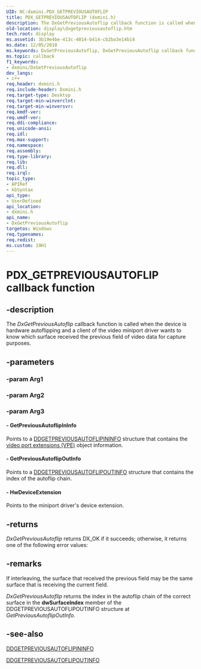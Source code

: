 ```yaml
---
UID: NC:dxmini.PDX_GETPREVIOUSAUTOFLIP
title: PDX_GETPREVIOUSAUTOFLIP (dxmini.h)
description: The DxGetPreviousAutoflip callback function is called when the device is hardware autoflipping and a client of the video miniport driver wants to know which surface received the previous field of video data for capture purposes.
old-location: display\dxgetpreviousautoflip.htm
tech.root: display
ms.assetid: 3b19e4be-413c-4014-b414-cb2ba3e14b14
ms.date: 12/05/2018
ms.keywords: DxGetPreviousAutoflip, DxGetPreviousAutoflip callback function [Display Devices], PDX_GETPREVIOUSAUTOFLIP, PDX_GETPREVIOUSAUTOFLIP callback, VideoMiniPort_DxApiFunctions_07351af6-3fdc-4a60-852f-23ea28bc6e2b.xml, display.dxgetpreviousautoflip, dxmini/DxGetPreviousAutoflip
ms.topic: callback
f1_keywords:
- dxmini/DxGetPreviousAutoflip
dev_langs:
- c++
req.header: dxmini.h
req.include-header: Dxmini.h
req.target-type: Desktop
req.target-min-winverclnt: 
req.target-min-winversvr: 
req.kmdf-ver: 
req.umdf-ver: 
req.ddi-compliance: 
req.unicode-ansi: 
req.idl: 
req.max-support: 
req.namespace: 
req.assembly: 
req.type-library: 
req.lib: 
req.dll: 
req.irql: 
topic_type:
- APIRef
- kbSyntax
api_type:
- UserDefined
api_location:
- dxmini.h
api_name:
- DxGetPreviousAutoflip
targetos: Windows
req.typenames: 
req.redist: 
ms.custom: 19H1
---
```


# PDX_GETPREVIOUSAUTOFLIP callback function


## -description


The<i> DxGetPreviousAutoflip</i> callback function is called when the device is hardware autoflipping and a client of the video miniport driver wants to know which surface received the previous field of video data for capture purposes. 


## -parameters




### -param Arg1


### -param Arg2


### -param Arg3








#### - GetPreviousAutoflipInInfo

Points to a <a href="https://docs.microsoft.com/windows/desktop/api/dxmini/ns-dxmini-ddgetpreviousautoflipininfo">DDGETPREVIOUSAUTOFLIPININFO</a> structure that contains the <a href="https://docs.microsoft.com/windows-hardware/drivers/">video port extensions (VPE)</a> object information.


#### - GetPreviousAutoflipOutInfo

Points to a <a href="https://docs.microsoft.com/windows/desktop/api/dxmini/ns-dxmini-ddgetpreviousautoflipoutinfo">DDGETPREVIOUSAUTOFLIPOUTINFO</a> structure that contains the index of the autoflip chain.


#### - HwDeviceExtension

Points to the miniport driver's device extension.


## -returns



<i>DxGetPreviousAutoflip</i> returns DX_OK if it succeeds; otherwise, it returns one of the following error values:




## -remarks



If interleaving, the surface that received the previous field may be the same surface that is receiving the current field. 

<i>DxGetPreviousAutoflip</i> returns the index in the autoflip chain of the correct surface in the <b>dwSurfaceIndex</b> member of the DDGETPREVIOUSAUTOFLIPOUTINFO structure at <i>GetPreviousAutoflipOutInfo</i>. 




## -see-also




<a href="https://docs.microsoft.com/windows/desktop/api/dxmini/ns-dxmini-ddgetpreviousautoflipininfo">DDGETPREVIOUSAUTOFLIPININFO</a>



<a href="https://docs.microsoft.com/windows/desktop/api/dxmini/ns-dxmini-ddgetpreviousautoflipoutinfo">DDGETPREVIOUSAUTOFLIPOUTINFO</a>
 

 


